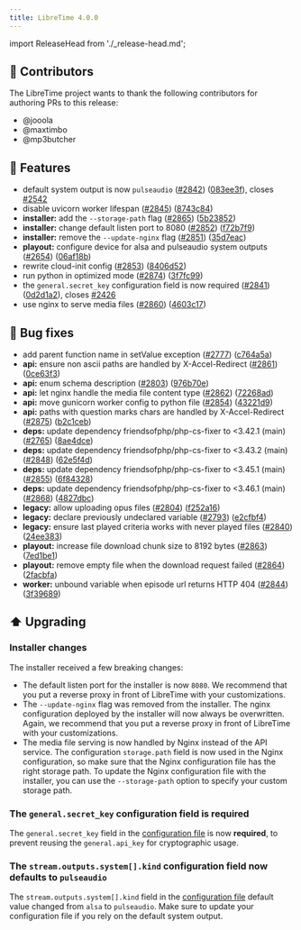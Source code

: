 ```yaml
---
title: LibreTime 4.0.0
---
```


import ReleaseHead from './\_release-head.md';

<ReleaseHead date='2024-01-07' version='4.0.0'/>

## :sparkling_heart: Contributors

The LibreTime project wants to thank the following contributors for authoring PRs to this release:

- @jooola
- @maxtimbo
- @mp3butcher

## :rocket: Features

- default system output is now `pulseaudio` ([#2842](https://github.com/libretime/libretime/issues/2842)) ([083ee3f](https://github.com/libretime/libretime/commit/083ee3f1dd74441e288b4d63178ae9cea12ba286)), closes [#2542](https://github.com/libretime/libretime/issues/2542)
- disable uvicorn worker lifespan ([#2845](https://github.com/libretime/libretime/issues/2845)) ([8743c84](https://github.com/libretime/libretime/commit/8743c84d0f007a5430e9059c197a261e613cc642))
- **installer:** add the `--storage-path` flag ([#2865](https://github.com/libretime/libretime/issues/2865)) ([5b23852](https://github.com/libretime/libretime/commit/5b23852f8d144f0c7cdeb62831f7b1a27872b40e))
- **installer:** change default listen port to 8080 ([#2852](https://github.com/libretime/libretime/issues/2852)) ([f72b7f9](https://github.com/libretime/libretime/commit/f72b7f9c9727800a9d77d64c540c12f272bb0ae3))
- **installer:** remove the `--update-nginx` flag ([#2851](https://github.com/libretime/libretime/issues/2851)) ([35d7eac](https://github.com/libretime/libretime/commit/35d7eace13c2b9667fdb41fec0788118e0c5e63f))
- **playout:** configure device for alsa and pulseaudio system outputs ([#2654](https://github.com/libretime/libretime/issues/2654)) ([06af18b](https://github.com/libretime/libretime/commit/06af18b84e7dfaad95e3b55dda22ec1ddad27050))
- rewrite cloud-init config ([#2853](https://github.com/libretime/libretime/issues/2853)) ([8406d52](https://github.com/libretime/libretime/commit/8406d520d7a7bea4060be8a00e360bcf413cb2d5))
- run python in optimized mode ([#2874](https://github.com/libretime/libretime/issues/2874)) ([3f7fc99](https://github.com/libretime/libretime/commit/3f7fc99b6b343fbc8df319d8130ba8247aea96d8))
- the `general.secret_key` configuration field is now required ([#2841](https://github.com/libretime/libretime/issues/2841)) ([0d2d1a2](https://github.com/libretime/libretime/commit/0d2d1a26731a2b41ce5e574ed6de9950eaae4153)), closes [#2426](https://github.com/libretime/libretime/issues/2426)
- use nginx to serve media files ([#2860](https://github.com/libretime/libretime/issues/2860)) ([4603c17](https://github.com/libretime/libretime/commit/4603c1759f29b8a1adb3e83d610ca00e778d76bd))

## :bug: Bug fixes

- add parent function name in setValue exception ([#2777](https://github.com/libretime/libretime/issues/2777)) ([c764a5a](https://github.com/libretime/libretime/commit/c764a5a648ac6cf6c1f63cd9be6de9fe07c40988))
- **api:** ensure non ascii paths are handled by X-Accel-Redirect ([#2861](https://github.com/libretime/libretime/issues/2861)) ([0ce63f3](https://github.com/libretime/libretime/commit/0ce63f3bf0448580170024cdde96ee351ee5c358))
- **api:** enum schema description ([#2803](https://github.com/libretime/libretime/issues/2803)) ([976b70e](https://github.com/libretime/libretime/commit/976b70ed32a0e774cc0b72b8332372be32799ed1))
- **api:** let nginx handle the media file content type ([#2862](https://github.com/libretime/libretime/issues/2862)) ([72268ad](https://github.com/libretime/libretime/commit/72268ad9bb1a96b24efda7143b9371d6fd98ca03))
- **api:** move gunicorn worker config to python file ([#2854](https://github.com/libretime/libretime/issues/2854)) ([43221d9](https://github.com/libretime/libretime/commit/43221d9d7f34ba98a14db9906e350cb494a86b25))
- **api:** paths with question marks chars are handled by X-Accel-Redirect ([#2875](https://github.com/libretime/libretime/issues/2875)) ([b2c1ceb](https://github.com/libretime/libretime/commit/b2c1ceb89fafc76f18ec650d19ec0ff03e4a20b0))
- **deps:** update dependency friendsofphp/php-cs-fixer to &lt;3.42.1 (main) ([#2765](https://github.com/libretime/libretime/issues/2765)) ([8ae4dce](https://github.com/libretime/libretime/commit/8ae4dce9e7c013c1f66f1b4d5da4a8c91d3419b7))
- **deps:** update dependency friendsofphp/php-cs-fixer to &lt;3.43.2 (main) ([#2848](https://github.com/libretime/libretime/issues/2848)) ([62e5f4d](https://github.com/libretime/libretime/commit/62e5f4dfbb76ab1919c4905570cc34274c685cef))
- **deps:** update dependency friendsofphp/php-cs-fixer to &lt;3.45.1 (main) ([#2855](https://github.com/libretime/libretime/issues/2855)) ([6f84328](https://github.com/libretime/libretime/commit/6f8432838058be6ef1cfa7858f17b8272929896e))
- **deps:** update dependency friendsofphp/php-cs-fixer to &lt;3.46.1 (main) ([#2868](https://github.com/libretime/libretime/issues/2868)) ([4827dbc](https://github.com/libretime/libretime/commit/4827dbce711262e90238bb3b6c0a35b1ce3d6877))
- **legacy:** allow uploading opus files ([#2804](https://github.com/libretime/libretime/issues/2804)) ([f252a16](https://github.com/libretime/libretime/commit/f252a16637e113ceb1dd340fb7aad31af9c23ff0))
- **legacy:** declare previously undeclared variable ([#2793](https://github.com/libretime/libretime/issues/2793)) ([e2cfbf4](https://github.com/libretime/libretime/commit/e2cfbf4c038f28874a206df5805f04f69a40647b))
- **legacy:** ensure last played criteria works with never played files ([#2840](https://github.com/libretime/libretime/issues/2840)) ([24ee383](https://github.com/libretime/libretime/commit/24ee3830c23f7147f82febe3d3c6743d5ae8d4e6))
- **playout:** increase file download chunk size to 8192 bytes ([#2863](https://github.com/libretime/libretime/issues/2863)) ([7ed1be1](https://github.com/libretime/libretime/commit/7ed1be1816abef20b9ae59a8c66a9e48a34f37c5))
- **playout:** remove empty file when the download request failed ([#2864](https://github.com/libretime/libretime/issues/2864)) ([2facbfa](https://github.com/libretime/libretime/commit/2facbfaff23d4df0e7531b82f04f932bb2c4c9a4))
- **worker:** unbound variable when episode url returns HTTP 404 ([#2844](https://github.com/libretime/libretime/issues/2844)) ([3f39689](https://github.com/libretime/libretime/commit/3f396895e588e62183e01d17927d9bdbea512ee0))

## :arrow_up: Upgrading

### Installer changes

The installer received a few breaking changes:

- The default listen port for the installer is now `8080`. We recommend that you put a reverse proxy in front of LibreTime with your customizations.
- The `--update-nginx` flag was removed from the installer. The nginx configuration deployed by the installer will now always be overwritten. Again, we recommend that you put a reverse proxy in front of LibreTime with your customizations.
- The media file serving is now handled by Nginx instead of the API service. The configuration `storage.path` field is now used in the Nginx configuration, so make sure that the Nginx configuration file has the right storage path. To update the Nginx configuration file with the installer, you can use the `--storage-path` option to specify your custom storage path.

### The `general.secret_key` configuration field is required

The `general.secret_key` field in the [configuration file](../admin-manual/configuration.md#general) is now **required**, to prevent reusing the `general.api_key` for cryptographic usage.

### The `stream.outputs.system[].kind` configuration field now defaults to `pulseaudio`

The `stream.outputs.system[].kind` field in the [configuration file](../admin-manual/configuration.md#general) default value changed from `alsa` to `pulseaudio`. Make sure to update your configuration file if you rely on the default system output.
